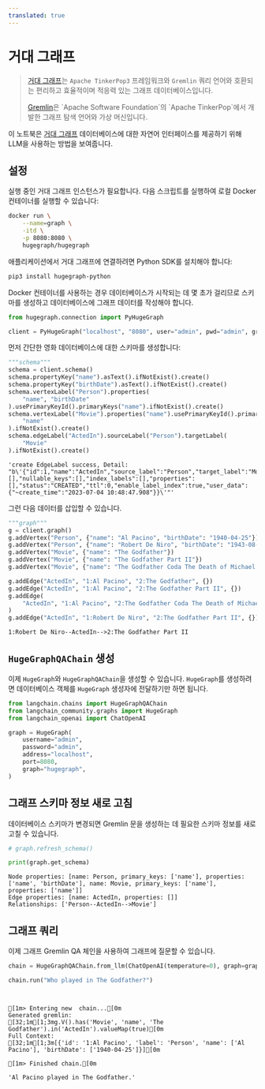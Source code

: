 ```yaml
---
translated: true
---
```


# 거대 그래프

>[거대 그래프](https://hugegraph.apache.org/)는 `Apache TinkerPop3` 프레임워크와 `Gremlin` 쿼리 언어와 호환되는 편리하고 효율적이며 적응력 있는 그래프 데이터베이스입니다.
>
>[Gremlin](https://en.wikipedia.org/wiki/Gremlin_(query_language))은 `Apache Software Foundation`의 `Apache TinkerPop`에서 개발한 그래프 탐색 언어와 가상 머신입니다.

이 노트북은 [거대 그래프](https://hugegraph.apache.org/cn/) 데이터베이스에 대한 자연어 인터페이스를 제공하기 위해 LLM을 사용하는 방법을 보여줍니다.

## 설정

실행 중인 거대 그래프 인스턴스가 필요합니다.
다음 스크립트를 실행하여 로컬 Docker 컨테이너를 실행할 수 있습니다:

```bash
docker run \
    --name=graph \
    -itd \
    -p 8080:8080 \
    hugegraph/hugegraph
```

애플리케이션에서 거대 그래프에 연결하려면 Python SDK를 설치해야 합니다:

```bash
pip3 install hugegraph-python
```

Docker 컨테이너를 사용하는 경우 데이터베이스가 시작되는 데 몇 초가 걸리므로 스키마를 생성하고 데이터베이스에 그래프 데이터를 작성해야 합니다.

```python
from hugegraph.connection import PyHugeGraph

client = PyHugeGraph("localhost", "8080", user="admin", pwd="admin", graph="hugegraph")
```

먼저 간단한 영화 데이터베이스에 대한 스키마를 생성합니다:

```python
"""schema"""
schema = client.schema()
schema.propertyKey("name").asText().ifNotExist().create()
schema.propertyKey("birthDate").asText().ifNotExist().create()
schema.vertexLabel("Person").properties(
    "name", "birthDate"
).usePrimaryKeyId().primaryKeys("name").ifNotExist().create()
schema.vertexLabel("Movie").properties("name").usePrimaryKeyId().primaryKeys(
    "name"
).ifNotExist().create()
schema.edgeLabel("ActedIn").sourceLabel("Person").targetLabel(
    "Movie"
).ifNotExist().create()
```

```output
'create EdgeLabel success, Detail: "b\'{"id":1,"name":"ActedIn","source_label":"Person","target_label":"Movie","frequency":"SINGLE","sort_keys":[],"nullable_keys":[],"index_labels":[],"properties":[],"status":"CREATED","ttl":0,"enable_label_index":true,"user_data":{"~create_time":"2023-07-04 10:48:47.908"}}\'"'
```

그런 다음 데이터를 삽입할 수 있습니다.

```python
"""graph"""
g = client.graph()
g.addVertex("Person", {"name": "Al Pacino", "birthDate": "1940-04-25"})
g.addVertex("Person", {"name": "Robert De Niro", "birthDate": "1943-08-17"})
g.addVertex("Movie", {"name": "The Godfather"})
g.addVertex("Movie", {"name": "The Godfather Part II"})
g.addVertex("Movie", {"name": "The Godfather Coda The Death of Michael Corleone"})

g.addEdge("ActedIn", "1:Al Pacino", "2:The Godfather", {})
g.addEdge("ActedIn", "1:Al Pacino", "2:The Godfather Part II", {})
g.addEdge(
    "ActedIn", "1:Al Pacino", "2:The Godfather Coda The Death of Michael Corleone", {}
)
g.addEdge("ActedIn", "1:Robert De Niro", "2:The Godfather Part II", {})
```

```output
1:Robert De Niro--ActedIn-->2:The Godfather Part II
```

## `HugeGraphQAChain` 생성

이제 `HugeGraph`와 `HugeGraphQAChain`을 생성할 수 있습니다. `HugeGraph`를 생성하려면 데이터베이스 객체를 `HugeGraph` 생성자에 전달하기만 하면 됩니다.

```python
from langchain.chains import HugeGraphQAChain
from langchain_community.graphs import HugeGraph
from langchain_openai import ChatOpenAI
```

```python
graph = HugeGraph(
    username="admin",
    password="admin",
    address="localhost",
    port=8080,
    graph="hugegraph",
)
```

## 그래프 스키마 정보 새로 고침

데이터베이스 스키마가 변경되면 Gremlin 문을 생성하는 데 필요한 스키마 정보를 새로 고칠 수 있습니다.

```python
# graph.refresh_schema()
```

```python
print(graph.get_schema)
```

```output
Node properties: [name: Person, primary_keys: ['name'], properties: ['name', 'birthDate'], name: Movie, primary_keys: ['name'], properties: ['name']]
Edge properties: [name: ActedIn, properties: []]
Relationships: ['Person--ActedIn-->Movie']
```

## 그래프 쿼리

이제 그래프 Gremlin QA 체인을 사용하여 그래프에 질문할 수 있습니다.

```python
chain = HugeGraphQAChain.from_llm(ChatOpenAI(temperature=0), graph=graph, verbose=True)
```

```python
chain.run("Who played in The Godfather?")
```

```output


[1m> Entering new  chain...[0m
Generated gremlin:
[32;1m[1;3mg.V().has('Movie', 'name', 'The Godfather').in('ActedIn').valueMap(true)[0m
Full Context:
[32;1m[1;3m[{'id': '1:Al Pacino', 'label': 'Person', 'name': ['Al Pacino'], 'birthDate': ['1940-04-25']}][0m

[1m> Finished chain.[0m
```

```output
'Al Pacino played in The Godfather.'
```
